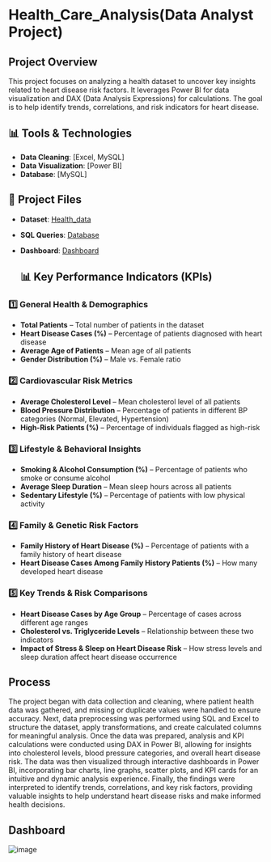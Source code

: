 # Health_Care_Analysis(Data Analyst Project)

## Project Overview
This project focuses on analyzing a health dataset to uncover key insights related to heart disease risk factors. It leverages Power BI for data visualization and DAX (Data Analysis Expressions) for calculations. The goal is to help identify trends, correlations, and risk indicators for heart disease.

## 📊 Tools & Technologies 
- **Data Cleaning**: [Excel, MySQL]
 - **Data Visualization**: [Power BI] 
- **Database**: [MySQL]

## 📂 Project Files 
- **Dataset**: <a href="https://github.com/Rakshith2552/Health_Care_Analysis/blob/main/Health.csv">Health_data</a>
- **SQL Queries**: <a href="https://github.com/Rakshith2552/Health_Care_Analysis/blob/main/Health_care_analysis.sql">Database</a>
- **Dashboard**: <a href="https://github.com/Rakshith2552/Health_Care_Analysis/blob/main/Project_1.pbix">Dashboard</a>

  ## 📊 Key Performance Indicators (KPIs)

### **1️⃣ General Health & Demographics**
- **Total Patients** – Total number of patients in the dataset
- **Heart Disease Cases (%)** – Percentage of patients diagnosed with heart disease
- **Average Age of Patients** – Mean age of all patients
- **Gender Distribution (%)** – Male vs. Female ratio

### **2️⃣ Cardiovascular Risk Metrics**
- **Average Cholesterol Level** – Mean cholesterol level of all patients
- **Blood Pressure Distribution** – Percentage of patients in different BP categories (Normal, Elevated, Hypertension)
- **High-Risk Patients (%)** – Percentage of individuals flagged as high-risk

### **3️⃣ Lifestyle & Behavioral Insights**
- **Smoking & Alcohol Consumption (%)** – Percentage of patients who smoke or consume alcohol
- **Average Sleep Duration** – Mean sleep hours across all patients
- **Sedentary Lifestyle (%)** – Percentage of patients with low physical activity

### **4️⃣ Family & Genetic Risk Factors**
- **Family History of Heart Disease (%)** – Percentage of patients with a family history of heart disease
- **Heart Disease Cases Among Family History Patients (%)** – How many developed heart disease

### **5️⃣ Key Trends & Risk Comparisons**
- **Heart Disease Cases by Age Group** – Percentage of cases across different age ranges
- **Cholesterol vs. Triglyceride Levels** – Relationship between these two indicators
- **Impact of Stress & Sleep on Heart Disease Risk** – How stress levels and sleep duration affect heart disease occurrence

## Process
The project began with data collection and cleaning, where patient health data was gathered, and missing or duplicate values were handled to ensure accuracy. Next, data preprocessing was performed using SQL and Excel to structure the dataset, apply transformations, and create calculated columns for meaningful analysis. Once the data was prepared, analysis and KPI calculations were conducted using DAX in Power BI, allowing for insights into cholesterol levels, blood pressure categories, and overall heart disease risk. The data was then visualized through interactive dashboards in Power BI, incorporating bar charts, line graphs, scatter plots, and KPI cards for an intuitive and dynamic analysis experience. Finally, the findings were interpreted to identify trends, correlations, and key risk factors, providing valuable insights to help understand heart disease risks and make informed health decisions.

## Dashboard
![image](https://github.com/user-attachments/assets/b4c7fb0f-84e7-4364-be3b-d0554415a998)

